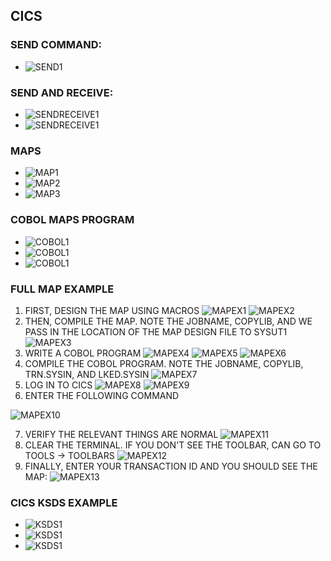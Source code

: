 ## CICS
### SEND COMMAND:
- ![SEND1](./imgs/CICS/SEND1.png)
### SEND AND RECEIVE:
- ![SENDRECEIVE1](./imgs/CICS/SENDRECEIVE2.png)
- ![SENDRECEIVE1](./imgs/CICS/SENDRECEIVE1.png)

### MAPS
- ![MAP1](./imgs/CICS/MAP1.png)
- ![MAP2](./imgs/CICS/MAP2.png)
- ![MAP3](./imgs/CICS/MAP3.png)

### COBOL MAPS PROGRAM
- ![COBOL1](./imgs/CICS/COBOL-MAP1.png)
- ![COBOL1](./imgs/CICS/COBOL-MAP2.png)
- ![COBOL1](./imgs/CICS/COBOL-MAP3.png)

### FULL MAP EXAMPLE
1. FIRST, DESIGN THE MAP USING MACROS
![MAPEX1](./imgs/CICS/MAPEX1.png)
![MAPEX2](./imgs/CICS/MAPEX2.png)
2. THEN, COMPILE THE MAP. NOTE THE JOBNAME, COPYLIB, AND WE PASS IN THE LOCATION OF THE MAP DESIGN FILE TO SYSUT1
![MAPEX3](./imgs/CICS/MAPEX3.png)
3. WRITE A COBOL PROGRAM
![MAPEX4](./imgs/CICS/MAPEX4.png)
![MAPEX5](./imgs/CICS/MAPEX5.png)
![MAPEX6](./imgs/CICS/MAPEX6.png)
4. COMPILE THE COBOL PROGRAM. NOTE THE JOBNAME, COPYLIB, TRN.SYSIN, AND LKED.SYSIN
![MAPEX7](./imgs/CICS/MAPEX7.png)
5. LOG IN TO CICS
![MAPEX8](./imgs/CICS/MAPEX8.png)
![MAPEX9](./imgs/CICS/MAPEX9.png)
6. ENTER THE FOLLOWING COMMAND

![MAPEX10](./imgs/CICS/MAPEX10.png)

7. VERIFY THE RELEVANT THINGS ARE NORMAL
![MAPEX11](./imgs/CICS/MAPEX11.png)
8. CLEAR THE TERMINAL. IF YOU DON'T SEE THE TOOLBAR, CAN GO TO TOOLS -> TOOLBARS
![MAPEX12](./imgs/CICS/MAPEX12.png)
9. FINALLY, ENTER YOUR TRANSACTION ID AND YOU SHOULD SEE THE MAP:
![MAPEX13](./imgs/CICS/MAPEX13.png)

### CICS KSDS EXAMPLE
- ![KSDS1](./imgs/CICS/KSDS1.png)
- ![KSDS1](./imgs/CICS/KSDS2.png)
- ![KSDS1](./imgs/CICS/KSDS3.png)